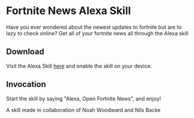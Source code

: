 # Fortnite News Alexa Skill 
Have you ever wondered about the newest updates to fortnite but are to lazy to check online? Get all of your fortnite news all through the Alexa skill 

## Download
Visit the Alexa Skill [here](https://www.amazon.com/Nils-Backe-Fortnite-News/dp/B07DLZ8DDV/ref=sr_1_1?s=digital-skills&ie=UTF8&qid=1528985594&sr=1-1&keywords=fortnite+news) and enable the skill on your device.

## Invocation 
Start the skill by saying "Alexa, Open Fortnite News", and enjoy!

A skill made in collaboration of Noah Woodward and Nils Backe
